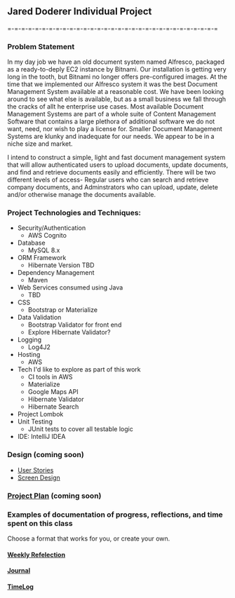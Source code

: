## Jared Doderer Individual Project
 =-=-=-=-=-=-=-=-=-=-=-=-=-=-=-=-=-=-=-=-=-=-=-=-=-=-=-=-=-=-=

### Problem Statement

In my day job we have an old document system named Alfresco, packaged as a ready-to-deply EC2 instance by Bitnami.  Our
installation is getting very long in the tooth, but Bitnami no longer offers pre-configured images.  At the time that we
implemented our Alfresco system it was the best Document Management System available at a reasonable cost.  We have been
looking around to see what else is available, but as a small business we fall through the cracks of allt he enterprise
use cases.  Most available Document Management Systems are part of a whole suite of Content Management Software that 
contains a large plethora of additional software we do not want, need, nor wish to play a license for.  Smaller Document
Management Systems are klunky and inadequate for our needs.  We appear to be in a niche size and market.

I intend to construct a simple, light and fast document management system that will allow authenticated users to upload 
documents, update documents, and find and retrieve documents easily and efficiently.  There will be two different levels
of access- Regular users who can search and retrieve company documents, and Adminstrators who can upload, update, delete
and/or otherwise manage the documents available.

### Project Technologies and Techniques:

* Security/Authentication
    * AWS Cognito
* Database
    * MySQL 8.x
* ORM Framework
    * Hibernate Version TBD
* Dependency Management
    * Maven
* Web Services consumed using Java
    * TBD
* CSS
    * Bootstrap or Materialize
* Data Validation
    * Bootstrap Validator for front end
    * Explore Hibernate Validator?
* Logging
    * Log4J2
* Hosting
    * AWS
* Tech I'd like to explore as part of this work
    * CI tools in AWS
    * Materialize
    * Google Maps API
    * Hibernate Validator
    * Hibernate Search
* Project Lombok
* Unit Testing
    * JUnit tests to cover all testable logic
* IDE: IntelliJ IDEA

### Design (coming soon)

* [User Stories](DesignDocuments/userStories.md)
* [Screen Design](DesignDocuments/Screens.md)


### [Project Plan](ProjectPlan.md) (coming soon)

### Examples of documentation of progress, reflections, and time spent on this class
Choose a format that works for you, or create your own.

#### [Weekly Refelection](WeeklyReflection.md)
#### [Journal](Journal.md)
#### [TimeLog](TimeLog.md)